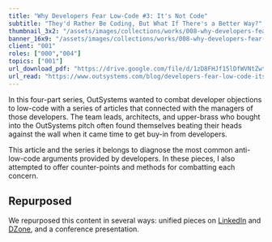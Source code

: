 ```yaml
---
title: "Why Developers Fear Low-Code #3: It's Not Code"
subtitle: "They'd Rather Be Coding, But What If There's a Better Way?"
thumbnail_3x2: "/assets/images/collections/works/008-why-developers-fear-low-code-3/3x2.jpg"
banner_16x9: "/assets/images/collections/works/008-why-developers-fear-low-code-3/16x9.jpg"
client: "001"
roles: ["000","004"]
topics: ["001"]
url_download_pdf: "https://drive.google.com/file/d/1zD8FHJf15lDfWVNtZwtCFfBuL0Y59il_/view?usp=sharing"
url_read: "https://www.outsystems.com/blog/developers-fear-low-code-its-not-code.html"
---
```

In this four-part series, OutSystems wanted to combat developer objections to low-code with a series of articles that connected with the managers of those developers. The team leads, architects, and upper-brass who bought into the OutSystems pitch often found themselves beating their heads against the wall when it came time to get buy-in from developers.

This article and the series it belongs to diagnose the most common anti-low-code arguments provided by developers. In these pieces, I also attempted to offer counter-points and methods for combatting each concern.

## Repurposed

We repurposed this content in several ways: unified pieces on [LinkedIn](https://www.linkedin.com/pulse/why-developers-fear-low-code-stanley-idesis/) and [DZone](https://dzone.com/articles/why-developers-fear-low-code), and a conference presentation.
